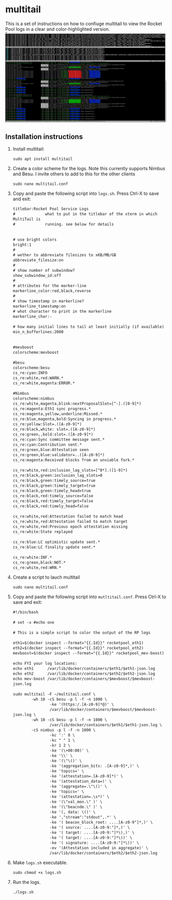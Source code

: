# multitail
This is a set of instructions on how to confiuge multitail to view the Rocket Pool logs in a clear and color-highlighted version. 
![](img/Screenshot_multitail.jpg)
<br>

## Installation instructions


1. Install multitail: 
    ```
    sudo apt install multitail
    ```

1. Create a color scheme for the logs. Note this currently supports Nimbus and Besu. I invite others to add to this for the other clients
    ```
    sudo nano multitail.conf
    ```


1. Copy and paste the following script into `logs.sh`. Press Ctrl-X to save and exit:

    ```
    titlebar:Rocket Pool Service Logs
    #             what to put in the titlebar of the xterm in which MultiTail is
    #             running. see below for details


    # use bright colors
    bright:1
    #
    # wether to abbreviate filesizes to xKB/MB/GB
    abbreviate_filesize:on
    #
    # show number of subwindow?
    show_subwindow_id:off
    #
    # attributes for the marker-line
    markerline_color:red,black,reverse
    #
    # show timestamp in markerline?
    markerline_timestamp:on
    # whot character to print in the markerline
    markerline_char:-

    # how many initial lines to tail at least initially (if available)
    min_n_bufferlines:2000


    #mevboost
    colorscheme:mevboost

    #besu
    colorscheme:besu
    cs_re:cyan:INFO
    cs_re:white,red:WARN.*
    cs_re:white,magenta:ERROR.*

    #Nimbus
    colorscheme:nimbus
    cs_re:white,magenta,blink:nextProposalSlot=[^-].([0-9]*)
    cs_re:magenta:Eth1 sync progress.*
    cs_re:magenta,yellow,underline:Missed.*
    cs_re:blue,magenta,bold:Syncing in progress.*
    cs_re:yellow:Slot=.([A-z0-9]*)
    cs_re:black,white: slot=.([A-z0-9]*)
    cs_re:green,,bold:slot=.([A-z0-9]*)
    cs_re:cyan:Sync committee message sent.*
    cs_re:cyan:Contribution sent.*
    cs_re:green,blue:Attestation seen
    cs_re:green,blue:validator=..([A-z0-9]*)
    cs_re:magenta:Received blocks from an unviable fork.*

    cs_re:white,red:inclusion_lag_slots=[^0*].([1-9]*)
    cs_re:black,green:inclusion_lag_slots=0
    cs_re:black,green:timely_source=true
    cs_re:black,green:timely_target=true
    cs_re:black,green:timely_head=true
    cs_re:black,red:timely_source=false
    cs_re:black,red:timely_target=false
    cs_re:black,red:timely_head=false

    cs_re:white,red:Attestation failed to match head
    cs_re:white,red:Attestation failed to match target
    cs_re:white,red:Previous epoch attestation missing
    cs_re:white:State replayed

    cs_re:blue:LC optimistic update sent.*
    cs_re:blue:LC finality update sent.*

    cs_re:white:INF.*
    cs_re:green,black:NOT.*
    cs_re:white,red:WRN.*
    ```


1. Create a script to lauch multitail
    ```
    sudo nano multitail.conf
    ```

1. Copy and paste the following script into `mutltitail.conf`. Press Ctrl-X to save and exit:

    ```
    #!/bin/bash

    # set -x #echo one

    # This is a simple script to color the output of the RP logs

    eth1=$(docker inspect --format="{{.Id}}" rocketpool_eth1)
    eth2=$(docker inspect --format="{{.Id}}" rocketpool_eth2)
    mevboost=$(docker inspect --format="{{.Id}}" rocketpool_mev-boost)

    echo FYI your log locations:
    echo eth1      /var/lib/docker/containers/$eth1/$eth1-json.log
    echo eth2      /var/lib/docker/containers/$eth2/$eth2-json.log
    echo mev-boost /var/lib/docker/containers/$mevboost/$mevboost-json.log

    sudo multitail -F ~/multitail.conf \
            -wh 10 -cS besu -p l -f -n 1000 \
                    -ke '(https:/.[A-z0-9]*@)' \
                    /var/lib/docker/containers/$mevboost/$mevboost-json.log \
            -wh 10 -cS besu -p l -f -n 1000 \
                    /var/lib/docker/containers/$eth1/$eth1-json.log \
            -cS nimbus -p l -f -n 1000 \
                    -kc ':' 0 \
                    -kc " " 1 \
                    -kr 1 2 \
                    -ke '(\+00:00)' \
                    -ke '\\' \
                    -ke '(\"\()' \
                    -ke '(aggregation_bits: .[A-z0-9]*,)' \
                    -ke 'topics=' \
                    -ke '(attestation=.[A-z0-9]*)' \
                    -ke '(attestation_data=)' \
                    -ke '(aggregate=.\"\()' \
                    -ke 'topics=' \
                    -ke '(attestation=.\s*)' \
                    -ke '(\"val_mon.\" )' \
                    -ke '(\"beacnde.\" )' \
                    -ke '(, data: \()' \
                    -ke ',"stream":"stdout",.*' \
                    -ke '( beacon_block_root: ....[A-z0-9"]*,)' \
                    -ke '( source: ....[A-z0-9:"]*,)' \
                    -ke '( target: ....[A-z0-9:"]*\),)' \
                    -ke '( target: ....[A-z0-9:"]*\))' \
                    -ke '( signature: ....[A-z0-9:"]*\))' \
                    -ev '(Attestation included in aggregate)' \
                    /var/lib/docker/containers/$eth2/$eth2-json.log
    ```

1. Make `logs.sh` executable.

    ```
    sudo chmod +x logs.sh
    ```

1. Run the logs.

    ```
    ./logs.sh
    ```





